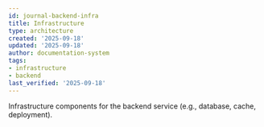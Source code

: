 ```yaml
---
id: journal-backend-infra
title: Infrastructure
type: architecture
created: '2025-09-18'
updated: '2025-09-18'
author: documentation-system
tags:
- infrastructure
- backend
last_verified: '2025-09-18'
---
```


Infrastructure components for the backend service (e.g., database, cache, deployment).


